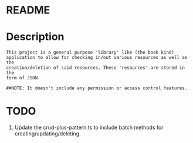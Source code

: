 # README

# Description
    This project is a general purpose 'library' like (the book kind)
    application to allow for checking in/out various resources as well as the
    creation/deletion of said resources. These 'resources' are stored in the
    form of JSON.
    
    ##NOTE: It doesn't include any permission or access control features.

# TODO
1. Update the crud-plus-pattern.ts to include batch methods for 
creating/updating/deleting.